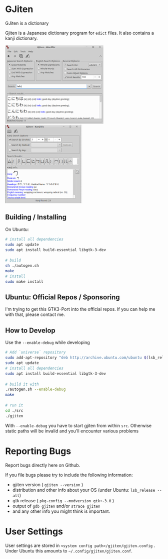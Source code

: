 # GJiten

GJiten is a dictionary

Gjiten is a Japanese dictionary program for `edict` files.
It also contains a kanji dictionary.

<img src="./screenshots/word_dictionary.png" height="250"> <img src="./screenshots/kanji_dictionary.png" height="250">



## Building / Installing

On Ubuntu:

```bash
# install all dependencies
sudo apt update
sudo apt install build-essential libgtk-3-dev

# build
sh ./autogen.sh
make
# install
sudo make install
```

## Ubuntu: Official Repos / Sponsoring

I'm trying to get this GTK3-Port into the official repos. If you can help me with that, please contact me.


## How to Develop

Use the `--enable-debug` while developing

```bash
# Add `universe` repository
sudo add-apt-repository "deb http://archive.ubuntu.com/ubuntu $(lsb_release -sc) universe"
sudo apt update
# install all dependencies
sudo apt install build-essential libgtk-3-dev

# build it with
./autogen.sh --enable-debug
make

# run it
cd ./src
./gjiten
```

With `--enable-debug` you have to start gjiten from within `src`. Otherwise static paths will be invalid and you'll encounter various problems



# Reporting Bugs

Report bugs directly here on Github.

If you file bugs please try to include the following information:
- gjiten version ( `gjiten --version` )
- distribution and other info about your OS
  (under Ubuntu: `lsb_release --all`)
- gtk release ( `pkg-config --modversion gtk+-3.0` )
- output of `gdb gjiten` and/or `strace gjiten`
- and any other info you might think is important.


# User Settings
User settings are stored in `<system config path>/gjiten/gjiten.config` .
Under Ubuntu this amounts to `~/.config/gjiten/gjiten.conf`.
